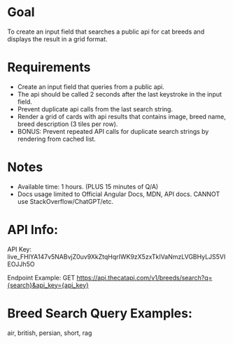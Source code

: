 # Goal

To create an input field that searches a public api for cat breeds and displays the result in a grid format.

# Requirements

- Create an input field that queries from a public api.
- The api should be called 2 seconds after the last keystroke in the input field.
- Prevent duplicate api calls from the last search string.
- Render a grid of cards with api results that contains image, breed name, breed description (3 tiles per row).
- BONUS: Prevent repeated API calls for duplicate search strings by rendering from cached list.

# Notes

- Available time: 1 hours. (PLUS 15 minutes of Q/A)
- Docs usage limited to Official Angular Docs, MDN, API docs. CANNOT use StackOverflow/ChatGPT/etc.

# API Info:

API Key: live_FHIYA147v5NABvjZ0uv9XkZtqHqrIWK9zX5zxTkIVaNmzLVGBHyLJS5VIEOJJh5O

Endpoint Example: GET https://api.thecatapi.com/v1/breeds/search?q={search}&api_key={api_key}

# Breed Search Query Examples:

air, british, persian, short, rag
